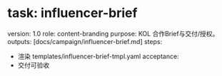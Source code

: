 # task: influencer-brief

version: 1.0
role: content-branding
purpose: KOL 合作Brief与交付/授权。
outputs: [docs/campaign/influencer-brief.md]
steps:

- 渲染 templates/influencer-brief-tmpl.yaml
  acceptance:
- 交付可验收
